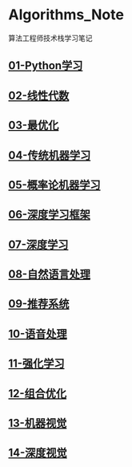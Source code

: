 # Algorithms_Note
算法工程师技术栈学习笔记

## [01-Python学习](./01-Python学习)  

## [02-线性代数](./02-线性代数)  

## [03-最优化](./03-最优化)

## [04-传统机器学习](./04-传统机器学习)

## [05-概率论机器学习](./05-概率论机器学习)

## [06-深度学习框架](./06-深度学习框架)

## [07-深度学习](./07-深度学习)

## [08-自然语言处理](./08-自然语言处理)

## [09-推荐系统](./09-推荐系统)

## [10-语音处理](./10-语音处理)

## [11-强化学习](./11-强化学习)

## [12-组合优化](./12-组合优化)

## [13-机器视觉](./13-机器视觉)

## [14-深度视觉](./14-深度视觉)